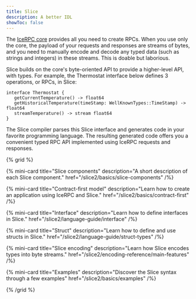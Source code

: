 ```yaml
---
title: Slice
description: A better IDL
showToc: false
---
```


The [IceRPC core][icerpc-core] provides all you need to create RPCs. When you use only the core, the payload of your
requests and responses are streams of bytes, and you need to manually encode and decode any typed data (such as strings
and integers) in these streams. This is doable but laborious.

Slice builds on the core's byte-oriented API to provide a higher-level API, with types. For example, the Thermostat
interface below defines 3 operations, or RPCs, in Slice:

```slice
interface Thermostat {
   getCurrentTemperature() -> float64
   getHistoricalTemperature(timeStamp: WellKnownTypes::TimeStamp) -> float64
   streamTemperature() -> stream float64
}
```

The Slice compiler parses this Slice interface and generates code in your favorite programming language. The resulting
generated code offers you a convenient typed RPC API implemented using IceRPC requests and responses.

{% grid %}

{% mini-card
   title="Slice components"
   description="A short description of each Slice component."
   href="/slice2/basics/slice-components" /%}

{% mini-card
   title="Contract-first model"
   description="Learn how to create an application using IceRPC and Slice."
   href="/slice2/basics/contract-first" /%}

{% mini-card
   title="Interface"
   description="Learn how to define interfaces in Slice."
   href="/slice2/language-guide/interface" /%}

{% mini-card
   title="Struct"
   description="Learn how to define and use structs in Slice."
   href="/slice2/language-guide/struct-types" /%}

{% mini-card
   title="Slice encoding"
   description="Learn how Slice encodes types into byte streams."
   href="/slice2/encoding-reference/main-features" /%}

{% mini-card
   title="Examples"
   description="Discover the Slice syntax through a few examples"
   href="/slice2/basics/examples" /%}

{% /grid %}

[icerpc-core]: ../icerpc-core

